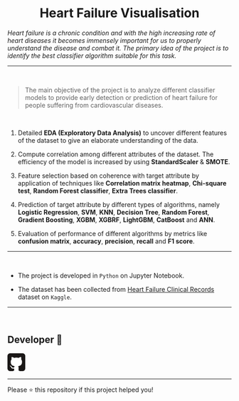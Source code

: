 <h1 align="center">Heart Failure Visualisation</h1>

_Heart failure is a chronic condition and with the high increasing rate of heart diseases it becomes immensely important for us to properly understand the disease and combat it. The primary idea of the project is to identify the best classifier algorithm suitable for this task._

---

<br>

> The main objective of the project is to analyze different classifier models to provide early detection or prediction of heart failure for people suffering from cardiovascular diseases.

<br>

1. Detailed **EDA (Exploratory Data Analysis)** to uncover different features of the dataset to give an elaborate understanding of the data.

2. Compute correlation among different attributes of the dataset. The efficiency of the model is increased by using **StandardScaler** & **SMOTE**.

3. Feature selection based on coherence with target attribute by application of techniques like **Correlation matrix heatmap**, **Chi-square test**, **Random Forest classifier**, **Extra Trees classifier**.

4. Prediction of target attribute by different types of algorithms, namely **Logistic Regression**, **SVM**, **KNN**, **Decision Tree**, **Random Forest**, **Gradient Boosting**, **XGBM**, **XGBRF**, **LightGBM**, **CatBoost** and **ANN**.

5. Evaluation of performance of different algorithms by metrics like **confusion matrix**, **accuracy**, **precision**, **recall** and **F1 score**.

---

<br>

- The project is developed in `Python` on Jupyter Notebook.

- The dataset has been collected from [Heart Failure Clinical Records](https://www.kaggle.com/andrewmvd/heart-failure-clinical-data "Kaggle") dataset on `Kaggle`.

---

<br>

## Developer 👤

<p>
	<a href = 'https://github.com/theritwikkundu' target='_blank'> <img src=https://github.com/edent/SuperTinyIcons/blob/master/images/svg/github.svg height='40px' /></a>
    &nbsp;
<p>

---

Please ⭐️ this repository if this project helped you!